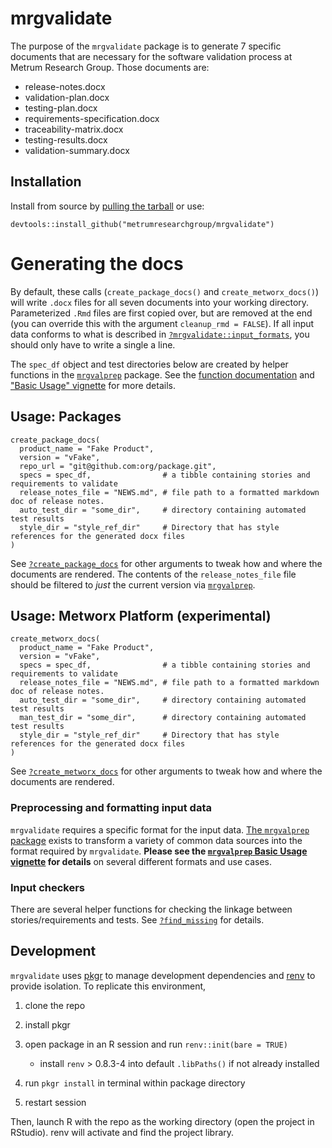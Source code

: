 # mrgvalidate
The purpose of the `mrgvalidate` package is to generate 7 specific documents that are necessary for the software validation process at Metrum Research Group. Those documents are:

* release-notes.docx
* validation-plan.docx
* testing-plan.docx
* requirements-specification.docx
* traceability-matrix.docx
* testing-results.docx
* validation-summary.docx

## Installation

Install from source by [pulling the tarball](https://github.com/metrumresearchgroup/mrgvalidate/releases) or use:

```
devtools::install_github("metrumresearchgroup/mrgvalidate")
```

# Generating the docs

By default, these calls (`create_package_docs()` and `create_metworx_docs()`) will write `.docx` files for all seven documents into your working directory. Parameterized `.Rmd` files are first copied over, but are removed at the end (you can override this with the argument `cleanup_rmd = FALSE`). If all input data conforms to what is described in [`?mrgvalidate::input_formats`](https://metrumresearchgroup.github.io/mrgvalidate/reference/input_formats.html), you should only have to write a single a line.

The `spec_df` object and test directories below are created by helper functions in the [`mrgvalprep`](https://github.com/metrumresearchgroup/mrgvalprep) package. See the [function documentation](https://metrumresearchgroup.github.io/mrgvalprep/reference/index.html) and ["Basic Usage" vignette](https://metrumresearchgroup.github.io/mrgvalprep/articles/basic_usage.html) for more details.

## Usage: Packages

```
create_package_docs(
  product_name = "Fake Product", 
  version = "vFake", 
  repo_url = "git@github.com:org/package.git",
  specs = spec_df,                # a tibble containing stories and requirements to validate
  release_notes_file = "NEWS.md", # file path to a formatted markdown doc of release notes.
  auto_test_dir = "some_dir",     # directory containing automated test results
  style_dir = "style_ref_dir"     # Directory that has style references for the generated docx files
)
```

 See [`?create_package_docs`](https://metrumresearchgroup.github.io/mrgvalidate/reference/create_package_docs.html) for other arguments to tweak how and where the documents are rendered. The contents of the `release_notes_file` file should be filtered to *just* the current version via [`mrgvalprep`](https://github.com/metrumresearchgroup/mrgvalprep).

## Usage: Metworx Platform (experimental)

```
create_metworx_docs(
  product_name = "Fake Product", 
  version = "vFake", 
  specs = spec_df,                # a tibble containing stories and requirements to validate
  release_notes_file = "NEWS.md", # file path to a formatted markdown doc of release notes.
  auto_test_dir = "some_dir",     # directory containing automated test results
  man_test_dir = "some_dir",      # directory containing automated test results
  style_dir = "style_ref_dir"     # Directory that has style references for the generated docx files
)
```

 See [`?create_metworx_docs`](https://metrumresearchgroup.github.io/mrgvalidate/reference/create_metworx_docs.html) for other arguments to tweak how and where the documents are rendered.


### Preprocessing and formatting input data

`mrgvalidate` requires a specific format for the input data. [The `mrgvalprep` package](https://github.com/metrumresearchgroup/mrgvalprep)  exists to transform a variety of common data sources into the format required by `mrgvalidate`. **Please see the [`mrgvalprep` Basic Usage vignette](https://metrumresearchgroup.github.io/mrgvalprep/articles/basic_usage.html) for details** on several different formats and use cases.

### Input checkers

There are several helper functions for checking the linkage between stories/requirements and tests. See [`?find_missing`](https://metrumresearchgroup.github.io/mrgvalidate/reference/find_missing.html) for details.


## Development

`mrgvalidate` uses [pkgr](https://github.com/metrumresearchgroup/pkgr) to manage 
development dependencies and [renv](https://rstudio.github.io/renv/) to provide 
isolation. To replicate this environment, 

1. clone the repo

2. install pkgr

3. open package in an R session and run `renv::init(bare = TRUE)` 
   - install `renv` > 0.8.3-4 into default `.libPaths()` if not already installed

3. run `pkgr install` in terminal within package directory

4. restart session

Then, launch R with the repo as the working directory (open the project in RStudio). renv will activate and find the project library.
